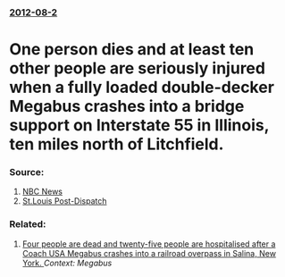 ### [2012-08-2](/news/2012/08/2/index.md)

# One person dies and at least ten other people are seriously injured when a fully loaded double-decker Megabus crashes into a bridge support on Interstate 55 in Illinois, ten miles north of Litchfield.




### Source:

1. [NBC News](http://usnews.nbcnews.com/_news/2012/08/02/13089488-woman-killed-as-double-decker-bus-crashes-into-illinois-bridge?lite)
2. [St.Louis Post-Dispatch](http://www.stltoday.com/news/local/illinois/dead-at-least-seriously-hurt-in-megabus-crash-near-litchfield/article_ca34bd4e-dcd5-11e1-82ea-001a4bcf6878.html)

### Related:

1. [Four people are dead and twenty-five people are hospitalised after a Coach USA Megabus crashes into a railroad overpass in Salina, New York. ](/news/2010/09/11/four-people-are-dead-and-twenty-five-people-are-hospitalised-after-a-coach-usa-megabus-crashes-into-a-railroad-overpass-in-salina-new-york.md) _Context: Megabus_
